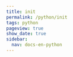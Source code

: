 ```yaml
---
title: init
permalink: /python/init
tags: python
pageview: true
show_date: true
sidebar:
  nav: docs-en-python
---
```

